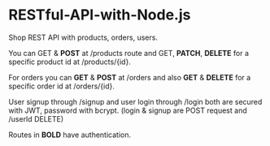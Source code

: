 # RESTful-API-with-Node.js

Shop REST API with products, orders, users. 

You can GET & **POST** at /products route and GET, **PATCH**, **DELETE** for a specific product id at /products/{id}. 

For orders you can **GET** & **POST** at /orders and also **GET** & **DELETE** for a specific order id at /orders/{id}. 

User signup through /signup and user login through /login both are secured with JWT,  password with bcrypt. (login & signup are POST request and /userId DELETE) 

Routes in **BOLD** have authentication. 
